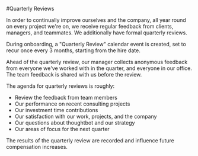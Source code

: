 #Quarterly Reviews

In order to continually improve ourselves and the company, all year round on every project we're on, we receive regular feedback from clients, managers, and teammates. We additionally have formal quarterly reviews.

During onboarding, a "Quarterly Review" calendar event is created, set to recur once every 3 months, starting from the hire date.

Ahead of the quarterly review, our manager collects anonymous feedback from everyone we've worked with in the quarter, and everyone in our office. The team feedback is shared with us before the review.

The agenda for quarterly reviews is roughly:

* Review the feedback from team members
* Our performance on recent consulting projects
* Our investment time contributions
* Our satisfaction with our work, projects, and the company
* Our questions about thoughtbot and our strategy
* Our areas of focus for the next quarter

The results of the quarterly review are recorded and influence future compensation increases.
